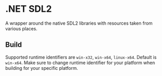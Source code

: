 # .NET SDL2

A wrapper around the native SDL2 libraries with resources taken from various
places.

## Build

Supported runtime identifiers are `win-x32`, `win-x64`, `linux-x64`.
Default is `win-x64`.
Make sure to change runtime identifier for your platform when building for your
specific platform.
